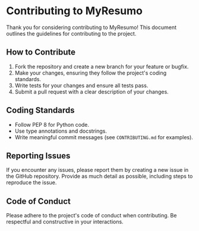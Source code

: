 # Contributing to MyResumo

Thank you for considering contributing to MyResumo! This document outlines the guidelines for contributing to the project.

## How to Contribute
1. Fork the repository and create a new branch for your feature or bugfix.
2. Make your changes, ensuring they follow the project's coding standards.
3. Write tests for your changes and ensure all tests pass.
4. Submit a pull request with a clear description of your changes.

## Coding Standards
- Follow PEP 8 for Python code.
- Use type annotations and docstrings.
- Write meaningful commit messages (see `CONTRIBUTING.md` for examples).

## Reporting Issues
If you encounter any issues, please report them by creating a new issue in the GitHub repository. Provide as much detail as possible, including steps to reproduce the issue.

## Code of Conduct
Please adhere to the project's code of conduct when contributing. Be respectful and constructive in your interactions.